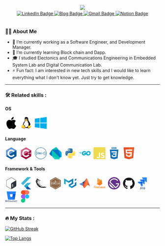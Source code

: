 <div id="header" align="center">
  <img src="https://media4.giphy.com/media/QWawolwel5mTnhJ9gH/giphy.gif?cid=790b7611b396e4288bef7208a84966cdaad04387d00f9d15&rid=giphy.gif" width="200"/>
</div>
<!-- https://giphy.com/stickers/JetBrains-happy-cartoon-hand-QWawolwel5mTnhJ9gH -->

<div id="badges" align="center">
  <a href="https://www.linkedin.com/in/yerin-hong-98b873143/" target="_blank">
    <img src="https://img.shields.io/badge/LinkedIn-blue?style=for-the-badge&logo=linkedin&logoColor=white" alt="LinkedIn Badge"/>
  </a>
  <a href="https://engelin.github.io/" target="_blank">
    <img src="https://img.shields.io/badge/Tech_Blog-DD0B78?style=for-the-badge&logo=GitHub%20Sponsors&logoColor=white" alt="Blog Badge"/>
  </a>
  <a href="mailto:yerinhong0927@gmail.com" target="_blank">
    <img src="https://img.shields.io/badge/yerinhong-EA4335?style=for-the-badge&logo=Gmail&logoColor=white" alt="Gmail Badge"/>
  </a>
  <a href="https://url.kr/edrtkv" target="_blank">
    <img src="https://img.shields.io/badge/Who_Am_I-white?style=for-the-badge&logo=Notion&logoColor=black" alt="Notion Badge"/>
  </a>
</div>

<div align="center">
  <img src="https://komarev.com/ghpvc/?username=engelin&style=flat-square&color=blue" alt=""/>
</div>


### :woman_technologist: About Me 
- 🔭 I’m currently working as a Software Engineer, and Development Manager.
- 🌱 I’m currently learning Block chain and Dapp.
- 🎓 I studied Electonics and Communications Engineering in Embedded System Lab and Digital Communication Lab. 
- ⚡ Fun fact: I am interested in new tech skills and I would like to learn everything what I don't know yet. Just try to get knowledge.
---

### :hammer_and_wrench: Related skills :
#### OS
<div>
  <img src="https://github.com/devicons/devicon/blob/master/icons/apple/apple-original.svg" title="macOS" alt="macOS" width="40" height="40"/>&nbsp;
  <img src="https://github.com/devicons/devicon/blob/master/icons/linux/linux-original.svg" title="linux" alt="linux" width="40" height="40"/>&nbsp;
  <img src="https://github.com/devicons/devicon/blob/master/icons/windows8/windows8-original.svg" title="windows" alt="windows" width="40" height="40"/>&nbsp;
</div>

#### Language
<div>
  <img src="https://github.com/devicons/devicon/blob/master/icons/c/c-original.svg" title="c" alt="c" width="40" height="40"/>&nbsp;
  <img src="https://github.com/devicons/devicon/blob/master/icons/cplusplus/cplusplus-original.svg" title="cpp" alt="cpp" width="40" height="40"/>&nbsp;
  <img src="https://github.com/devicons/devicon/blob/master/icons/objectivec/objectivec-plain.svg" title="objectivec" alt="objectivec" width="40" height="40"/>&nbsp;
  <img src="https://github.com/devicons/devicon/blob/master/icons/dart/dart-original.svg" title="dart" alt="dart" width="40" height="40"/>&nbsp;
  <img src="https://github.com/devicons/devicon/blob/master/icons/python/python-original.svg" title="python" alt="python" width="40" height="40"/>&nbsp;
  <img src="https://github.com/devicons/devicon/blob/master/icons/go/go-original-wordmark.svg" title="go" alt="go" width="40" height="40"/>&nbsp;
  <img src="https://github.com/devicons/devicon/blob/master/icons/javascript/javascript-plain.svg" title="javascript" alt="javascript" width="40" height="40"/>&nbsp;
  <img src="https://github.com/devicons/devicon/blob/master/icons/css3/css3-plain-wordmark.svg"  title="CSS3" alt="CSS" width="40" height="40"/>&nbsp;
  <img src="https://github.com/devicons/devicon/blob/master/icons/html5/html5-original.svg" title="HTML5" alt="HTML" width="40" height="40"/>&nbsp;
</div>

#### Framework & Tools
<div>
  <img src="https://github.com/devicons/devicon/blob/master/icons/bash/bash-original.svg" title="bash" alt="bash" width="40" height="40"/>&nbsp;
  <img src="https://github.com/devicons/devicon/blob/master/icons/flutter/flutter-original.svg" title="Flutter" alt="Flutter" width="40" height="40"/>&nbsp;
  <img src="https://github.com/devicons/devicon/blob/master/icons/flask/flask-original.svg" title="Flask" alt="Flask" width="40" height="40"/>&nbsp;
  <img src="https://github.com/devicons/devicon/blob/master/icons/mocha/mocha-plain.svg" title="Mocha" alt="Mocha" width="40" height="40"/>&nbsp;
  <img src="https://github.com/devicons/devicon/blob/master/icons/materialui/materialui-original.svg" title="Material UI" alt="Material UI" width="40" height="40"/>&nbsp;
  <img src="https://github.com/devicons/devicon/blob/master/icons/matlab/matlab-original.svg" title="Material UI" alt="Material UI" width="40" height="40"/>&nbsp;
  <img src="https://github.com/devicons/devicon/blob/master/icons/firebase/firebase-plain-wordmark.svg" title="Firebase" alt="Firebase" width="40" height="40"/>&nbsp;
  <img src="https://github.com/devicons/devicon/blob/master/icons/gatsby/gatsby-original.svg" title="Gatsby"  alt="Gatsby" width="40" height="40"/>&nbsp;
  <img src="https://github.com/devicons/devicon/blob/master/icons/github/github-original.svg" title="Github" alt="Github" width="40" height="40"/>
  <img src="https://github.com/devicons/devicon/blob/master/icons/jira/jira-original-wordmark.svg" title="Jira" alt="Jira" width="40" height="40"/>
  <img src="https://github.com/devicons/devicon/blob/master/icons/bitbucket/bitbucket-original-wordmark.svg" title="Bitbucket" alt="Bitbucket" width="40" height="40"/>
  <img src="https://github.com/devicons/devicon/blob/master/icons/figma/figma-original.svg" title="Figma"  alt="Figma" width="40" height="40"/>&nbsp;
</div>

---

### :fire: My Stats :

[![GitHub Streak](http://github-readme-streak-stats.herokuapp.com?user=engelin&theme=material-palenight&hide_border=true)](https://git.io/streak-stats)

[![Top Langs](https://github-readme-stats.vercel.app/api/top-langs/?username=engelin&layout=compact&theme=material-palenight&hide_border=true)](https://github.com/anuraghazra/github-readme-stats)
